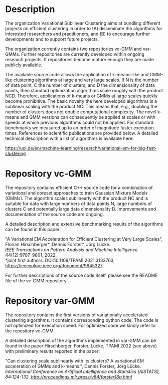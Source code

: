 # Description
The organization Variational Sublinear Clustering aims at bundling different projects on efficient clustering in order to (A) disseminate
the algorithms for interested researchers and practitioners, and (B) to encourage further developments and to support future projects.

The organization currently contains two repositories vc-GMM and var-GMMs. Further repositories are currently developed within ongoing research projects. If repositories become mature enough they are made publicly available.

The available source code allows the application of k-means-like and GMM-like clustering algorithms at large and very large scales.
If N is the number of data point, C the number of clusters, and D the dimensionality of data points, then standard optimization algorithms
scale roughly with the product NCD. Therefore, applications of k-means or GMMs at large scales quickly become prohibitive.
The basic novelty the here developed algorithms is a sublinear scaling with the product NC. This means that, e.g., doubling the number of clusters does not double computational complexity. The novel k-means and GMM versions can consequently be applied at scales or with speeds at which previous algorithms could not be applied. For standard benchmarks we measured up to an order of magnitude faster execution times. References to scientific publications are provided below. A detailed technical description with a list of algorithms is available here:

https://uol.de/en/machine-learning/research/variational-em-for-big-fast-clustering



# Repository vc-GMM

The repository contains efficient C++ source code for a combination of variational and coreset approaches to train
Gaussian Mixture Models (GMMs). The algorithm scales sublinearly with the product NC and is suitable for data with
large numbers of data points N, large numbers of clusters C and potentially large data dimensionality D. Improvements
and documentation of the source code are ongoing.

A detailed description and extensive benchmarking results of the algorithms can be found in this paper:

"A Variational EM Acceleration for Efficient Clustering at Very Large Scales", Florian Hirschberger*, Dennis Forster*, Jörg Lücke.  
<em>IEEE Transactions on Pattern Analysis and Machine Intelligence</em> 44(12):9787-9801, 2022.  
*joint first authors. DOI:10.1109/TPAMI.2021.3133763, https://ieeexplore.ieee.org/document/9645327

For further descriptions of the source code itself, please see the README file of the vc-GMM repository.



# Repository var-GMM

The repository contains the first versions of variationally accelerated clustering algorithms. It contains corresponding
python code. The code is not optimized for execution speed. For optimized code we kindly refer to the repository vc-GMM.

A detailed description of the algorithms implemented in var-GMM can be found in the paper Hirschberger, Forster, Lücke, TPAMI 2022 (see above) with preliminary results reported in the paper:

"Can clustering scale sublinearly with its clusters? A variational EM acceleration of GMMs and k-means.", Dennis Forster, Jörg Lücke.  
<em>International Conference on Artificial Intelligence and Statistics (AISTATS), 84:124-132.
http://proceedings.mlr.press/v84/forster18a.html

 
 



